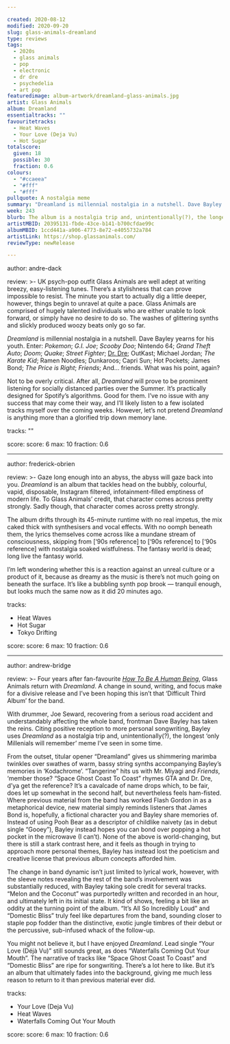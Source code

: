 ```yaml
---

created: 2020-08-12
modified: 2020-09-20
slug: glass-animals-dreamland
type: reviews
tags:
  - 2020s
  - glass animals
  - pop
  - electronic
  - dr dre
  - psychedelia
  - art pop
featuredimage: album-artwork/dreamland-glass-animals.jpg
artist: Glass Animals
album: Dreamland
essentialtracks: "" 
favouritetracks:
  - Heat Waves
  - Your Love (Deja Vu)
  - Hot Sugar
totalscore:
  given: 18
  possible: 30
  fraction: 0.6
colours:
  - "#ccaeea"
  - "#fff"
  - "#fff"
pullquote: A nostalgia meme
summary: "Dreamland is millennial nostalgia in a nutshell. Dave Bayley yearns for his youth. Enter: Pokemon; G.I. Joe; Scooby Doo; Nintendo 64; Grand Theft Auto; Doom..."
week: 243
blurb: The album is a nostalgia trip and, unintentionally(?), the longest ‘only Millenials will remember’ meme in some time.
artistMBID: 20395131-fbde-43ce-b141-b700cfdae99c
albumMBID: 1ccd441a-a906-4773-8e72-e4055732a784
artistLink: https://shop.glassanimals.com/
reviewType: newRelease

---
```


author: andre-dack

review: >-
  UK psych-pop outfit Glass Animals are well adept at writing breezy, easy-listening tunes. There’s a stylishness that can prove impossible to resist. The minute you start to actually dig a little deeper, however, things begin to unravel at quite a pace. Glass Animals are comprised of hugely talented individuals who are either unable to look forward, or simply have no desire to do so. The washes of glittering synths and slickly produced woozy beats only go so far.

  *Dreamland* is millennial nostalgia in a nutshell. Dave Bayley yearns for his youth. Enter: *Pokemon*; *G.I. Joe*; *Scooby Doo*; Nintendo 64; *Grand Theft Auto*; *Doom*; *Quake*; *Street Fighter*; [Dr. Dre](/reviews/dr-dre-compton/); OutKast; Michael Jordan; *The Karate Kid*; Ramen Noodles; Dunkaroos; Capri Sun; Hot Pockets; James Bond; *The Price is Right*; *Friends*; And… friends. What was his point, again?

  Not to be overly critical. After all, *Dreamland* will prove to be prominent listening for socially distanced parties over the Summer. It’s practically designed for Spotify’s algorithms. Good for them. I’ve no issue with any success that may come their way, and I’ll likely listen to a few isolated tracks myself over the coming weeks. However, let’s not pretend *Dreamland* is anything more than a glorified trip down memory lane.

tracks: ""

score:
  score: 6
  max: 10
  fraction: 0.6

---

author: frederick-obrien

review: >-
  Gaze long enough into an abyss, the abyss will gaze back into you. *Dreamland* is an album that tackles head on the bubbly, colourful, vapid, disposable, Instagram filtered, infotainment-filled emptiness of modern life. To Glass Animals’ credit, that character comes across pretty strongly. Sadly though, that character comes across pretty strongly.

  The album drifts through its 45-minute runtime with no real impetus, the mix caked thick with synthesisers and vocal effects. With no oomph beneath them, the lyrics themselves come across like a mundane stream of consciousness, skipping from [‘90s reference] to [‘90s reference] to [‘90s reference] with nostalgia soaked wistfulness. The fantasy world is dead; long live the fantasy world.

  I’m left wondering whether this is a reaction against an unreal culture or a product of it, because as dreamy as the music is there’s not much going on beneath the surface. It’s like a bubbling synth pop brook — tranquil enough, but looks much the same now as it did 20 minutes ago.

tracks:
  - Heat Waves
  - Hot Sugar
  - Tokyo Drifting

score:
  score: 6
  max: 10
  fraction: 0.6

---

author: andrew-bridge

review: >-
  Four years after fan-favourite [*How To Be A Human Being*](/articles/a-late-love-in-for-how-to-be-a-human-being/), Glass Animals return with *Dreamland*. A change in sound, writing, and focus make for a divisive release and I’ve been hoping this isn’t that ‘Difficult Third Album’ for the band.

  With drummer, Joe Seward, recovering from a serious road accident and understandably affecting the whole band, frontman Dave Bayley has taken the reins. Citing positive reception to more personal songwriting, Bayley uses *Dreamland* as a nostalgia trip and, unintentionally(?), the longest ‘only Millenials will remember’ meme I’ve seen in some time.

  From the outset, titular opener “Dreamland” gives us shimmering marimba twinkles over swathes of warm, bassy string synths accompanying Bayley’s memories in ‘Kodachrome’. “Tangerine” hits us with Mr. Miyagi and *Friends*, ‘member those? “Space Ghost Coast To Coast” rhymes GTA and Dr. Dre, d’ya get the reference? It’s a cavalcade of name drops which, to be fair, does let up somewhat in the second half, but nevertheless feels ham-fisted. Where previous material from the band has worked Flash Gordon in as a metaphorical device, new material simply reminds listeners that James Bond is, hopefully, a fictional character you and Bayley share memories of. Instead of using Pooh Bear as a descriptor of childlike naivety (as in debut single “Gooey”), Bayley instead hopes you can bond over popping a hot pocket in the microwave (I can’t). None of the above is world-changing, but there is still a stark contrast here, and it feels as though in trying to approach more personal themes, Bayley has instead lost the poeticism and creative license that previous album concepts afforded him.

  The change in band dynamic isn’t just limited to lyrical work, however, with the sleeve notes revealing the rest of the band’s involvement was substantially reduced, with Bayley taking sole credit for several tracks. “Melon and the Coconut” was purportedly written and recorded in an hour, and ultimately left in its initial state. It kind of shows, feeling a bit like an oddity at the turning point of the album. “It’s All So Incredibly Loud” and “Domestic Bliss” truly feel like departures from the band, sounding closer to staple pop fodder than the distinctive, exotic jungle timbres of their debut or the percussive, sub-infused whack of the follow-up.

  You might not believe it, but I have enjoyed *Dreamland*. Lead single “Your Love (Déjà Vu)” still sounds great, as does “Waterfalls Coming Out Your Mouth”. The narrative of tracks like “Space Ghost Coast To Coast” and “Domestic Bliss” are ripe for songwriting. There’s a lot here to like. But it’s an album that ultimately fades into the background, giving me much less reason to return to it than previous material ever did.

tracks:
  - Your Love (Deja Vu)
  - Heat Waves
  - Waterfalls Coming Out Your Mouth

score:
  score: 6
  max: 10
  fraction: 0.6
